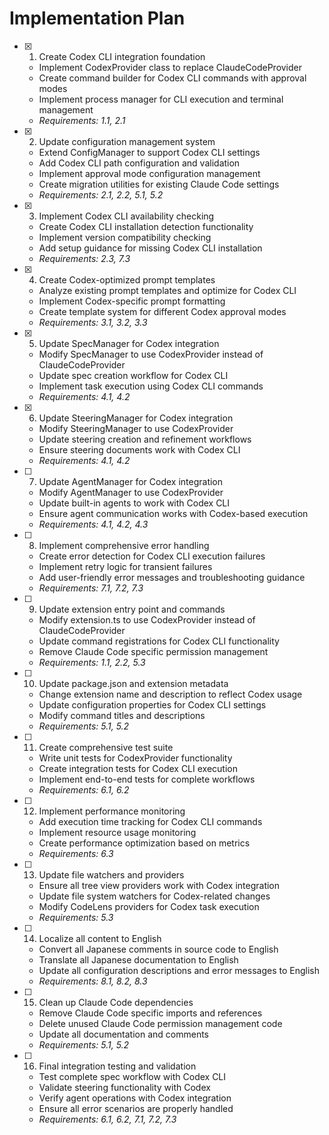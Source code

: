 # Implementation Plan

- [x] 1. Create Codex CLI integration foundation
  - Implement CodexProvider class to replace ClaudeCodeProvider
  - Create command builder for Codex CLI commands with approval modes
  - Implement process manager for CLI execution and terminal management
  - _Requirements: 1.1, 2.1_

- [x] 2. Update configuration management system
  - Extend ConfigManager to support Codex CLI settings
  - Add Codex CLI path configuration and validation
  - Implement approval mode configuration management
  - Create migration utilities for existing Claude Code settings
  - _Requirements: 2.1, 2.2, 5.1, 5.2_

- [x] 3. Implement Codex CLI availability checking
  - Create Codex CLI installation detection functionality
  - Implement version compatibility checking
  - Add setup guidance for missing Codex CLI installation
  - _Requirements: 2.3, 7.3_

- [x] 4. Create Codex-optimized prompt templates
  - Analyze existing prompt templates and optimize for Codex CLI
  - Implement Codex-specific prompt formatting
  - Create template system for different Codex approval modes
  - _Requirements: 3.1, 3.2, 3.3_

- [x] 5. Update SpecManager for Codex integration
  - Modify SpecManager to use CodexProvider instead of ClaudeCodeProvider
  - Update spec creation workflow for Codex CLI
  - Implement task execution using Codex CLI commands
  - _Requirements: 4.1, 4.2_

- [x] 6. Update SteeringManager for Codex integration
  - Modify SteeringManager to use CodexProvider
  - Update steering creation and refinement workflows
  - Ensure steering documents work with Codex CLI
  - _Requirements: 4.1, 4.2_

- [ ] 7. Update AgentManager for Codex integration
  - Modify AgentManager to use CodexProvider
  - Update built-in agents to work with Codex CLI
  - Ensure agent communication works with Codex-based execution
  - _Requirements: 4.1, 4.2, 4.3_

- [ ] 8. Implement comprehensive error handling
  - Create error detection for Codex CLI execution failures
  - Implement retry logic for transient failures
  - Add user-friendly error messages and troubleshooting guidance
  - _Requirements: 7.1, 7.2, 7.3_

- [ ] 9. Update extension entry point and commands
  - Modify extension.ts to use CodexProvider instead of ClaudeCodeProvider
  - Update command registrations for Codex CLI functionality
  - Remove Claude Code specific permission management
  - _Requirements: 1.1, 2.2, 5.3_

- [ ] 10. Update package.json and extension metadata
  - Change extension name and description to reflect Codex usage
  - Update configuration properties for Codex CLI settings
  - Modify command titles and descriptions
  - _Requirements: 5.1, 5.2_

- [ ] 11. Create comprehensive test suite
  - Write unit tests for CodexProvider functionality
  - Create integration tests for Codex CLI execution
  - Implement end-to-end tests for complete workflows
  - _Requirements: 6.1, 6.2_

- [ ] 12. Implement performance monitoring
  - Add execution time tracking for Codex CLI commands
  - Implement resource usage monitoring
  - Create performance optimization based on metrics
  - _Requirements: 6.3_

- [ ] 13. Update file watchers and providers
  - Ensure all tree view providers work with Codex integration
  - Update file system watchers for Codex-related changes
  - Modify CodeLens providers for Codex task execution
  - _Requirements: 5.3_

- [ ] 14. Localize all content to English
  - Convert all Japanese comments in source code to English
  - Translate all Japanese documentation to English
  - Update all configuration descriptions and error messages to English
  - _Requirements: 8.1, 8.2, 8.3_

- [ ] 15. Clean up Claude Code dependencies
  - Remove Claude Code specific imports and references
  - Delete unused Claude Code permission management code
  - Update all documentation and comments
  - _Requirements: 5.1, 5.2_

- [ ] 16. Final integration testing and validation
  - Test complete spec workflow with Codex CLI
  - Validate steering functionality with Codex
  - Verify agent operations with Codex integration
  - Ensure all error scenarios are properly handled
  - _Requirements: 6.1, 6.2, 7.1, 7.2, 7.3_